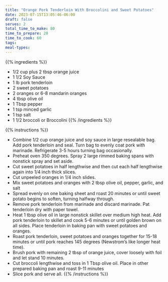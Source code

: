 ```yaml
---
title: "Orange Pork Tenderloin With Broccolini and Sweet Potatoes"
date: 2023-07-15T13:05:46-06:00
draft: false
serves: 2
total_time_to_make: 80
time_to_prepare: 20
time_to_cook: 60
tags:
meal-types:
---
```


{{% ingredients %}}
- 1/2 cup plus 2 tbsp orange juice
- 1 1/2 Soy Sauce
- 1 lb pork tenderloin
- 2 sweet potatoes
- 2 oranges or 6-8 mandarin oranges
- 4 tbsp olive oil
- 1 Tbsp pepper
- 1 tsp minced garlic
- 1 tsp salt
- 1 1/2 broccoli or  Broccolini
{{% /ingredients %}}

{{% instructions %}}
- Combine 1/2 cup orange juice and soy sauce in large resealable bag. Add pork tenderloin and seal. Turn bag to evenly coat pork with marinade. Refrigerate 3-5 hours turning bag occasionally.
- Preheat oven 350 degrees. Spray 2 large rimmed baking spans with nonstick spray and set aside.
- Cut sweet potatoes in half lengthwise and then cut each half lengthwise again into 1/4 inch thick slices.
- Cut unpeeled oranges in 1/4 inch slides.
- Mix sweet potatoes and oranges with 2 tbsp olive oil, pepper, garlic, and salt
- Spread evenly on one baking sheet and roast 20 minutes or until sweet potato begins to soften, turning halfway through.
- Remove pork tenderloin from marinade and discard marinade. Pat tenderloin dry with paper towel.
- Heat 1 tbsp olive oil in large nonstick skillet over medium high heat. Add pork tenderloin to skillet and cook 5-6 minutes or until golden brown on all sides. Place tenderloin in baking pan with sweet potatoes and oranges.
- Roast pork tenderloin, sweet potatoes and oranges together for 15-18 minutes or until pork reaches 145 degrees (Newstrom’s like longer heat time).
- Brush pork with remaining 2 tbsp of orange juice, cover loosely with foil and let stand 10 minutes.
- Cut broccoli lengthwise and toss in 1 Tbsp olive oil. Place in other prepared baking pan and roast 9-11 minutes
- Slice pork and serve all.
{{% /instructions %}}
